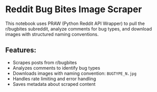 # Reddit Bug Bites Image Scraper

This notebook uses PRAW (Python Reddit API Wrapper) to pull the r/bugbites subreddit, analyze comments for bug types, and download images with structured naming conventions.
<!-- https://www.reddit.com/r/bugbites/ -->

## Features:
- Scrapes posts from r/bugbites
- Analyzes comments to identify bug types
- Downloads images with naming convention: `BUGTYPE_N.jpg`
- Handles rate limiting and error handling
- Saves metadata about scraped content
